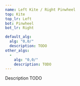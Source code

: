 ```yaml
---
name: Left Kite / Right Pinwheel
top: Kite
top_lr: Left
bot: Pinwheel
bot_lr: Right

default_alg:
  alg: "0,0/"
  description: TODO
other_algs:
  -
    alg: "0,0/"
    description: TODO
---
```


Description TODO

